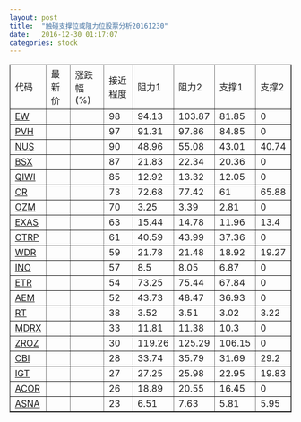 ```yaml
---
layout: post
title:  "触碰支撑位或阻力位股票分析20161230"
date:   2016-12-30 01:17:07
categories: stock
---
```

<script type="text/javascript">
var stockList = []
stockList.push('gb_ew');
stockList.push('gb_pvh');
stockList.push('gb_nus');
stockList.push('gb_bsx');
stockList.push('gb_qiwi');
stockList.push('gb_cr');
stockList.push('gb_ozm');
stockList.push('gb_exas');
stockList.push('gb_ctrp');
stockList.push('gb_wdr');
stockList.push('gb_ino');
stockList.push('gb_etr');
stockList.push('gb_aem');
stockList.push('gb_rt');
stockList.push('gb_mdrx');
stockList.push('gb_zroz');
stockList.push('gb_cbi');
stockList.push('gb_igt');
stockList.push('gb_acor');
stockList.push('gb_asna');
</script>
<table border="1">
 <tr>
 <td>代码</td>
 <td>最新价</td>
 <td>涨跌幅(%)</td>
 <td>接近程度</td>
 <td>阻力1</td>
 <td>阻力2</td>
 <td>支撑1</td>
 <td>支撑2</td>
</tr>
  <tr id="ew" class="red">
  <td><a href="http://stock.finance.sina.com.cn/usstock/quotes/EW.html" target="_blank">EW</a></td><td></td><td></td><td>98</td><td>94.13</td><td>103.87</td><td>81.85</td><td>0</td></tr>
  <tr id="pvh" class="red">
  <td><a href="http://stock.finance.sina.com.cn/usstock/quotes/PVH.html" target="_blank">PVH</a></td><td></td><td></td><td>97</td><td>91.31</td><td>97.86</td><td>84.85</td><td>0</td></tr>
  <tr id="nus" class="red">
  <td><a href="http://stock.finance.sina.com.cn/usstock/quotes/NUS.html" target="_blank">NUS</a></td><td></td><td></td><td>90</td><td>48.96</td><td>55.08</td><td>43.01</td><td>40.74</td></tr>
  <tr id="bsx" class="red">
  <td><a href="http://stock.finance.sina.com.cn/usstock/quotes/BSX.html" target="_blank">BSX</a></td><td></td><td></td><td>87</td><td>21.83</td><td>22.34</td><td>20.36</td><td>0</td></tr>
  <tr id="qiwi" class="red">
  <td><a href="http://stock.finance.sina.com.cn/usstock/quotes/QIWI.html" target="_blank">QIWI</a></td><td></td><td></td><td>85</td><td>12.92</td><td>13.32</td><td>12.05</td><td>0</td></tr>
  <tr id="cr" class="red">
  <td><a href="http://stock.finance.sina.com.cn/usstock/quotes/CR.html" target="_blank">CR</a></td><td></td><td></td><td>73</td><td>72.68</td><td>77.42</td><td>61</td><td>65.88</td></tr>
  <tr id="ozm" class="red">
  <td><a href="http://stock.finance.sina.com.cn/usstock/quotes/OZM.html" target="_blank">OZM</a></td><td></td><td></td><td>70</td><td>3.25</td><td>3.39</td><td>2.81</td><td>0</td></tr>
  <tr id="exas" class="green">
  <td><a href="http://stock.finance.sina.com.cn/usstock/quotes/EXAS.html" target="_blank">EXAS</a></td><td></td><td></td><td>63</td><td>15.44</td><td>14.78</td><td>11.96</td><td>13.4</td></tr>
  <tr id="ctrp" class="red">
  <td><a href="http://stock.finance.sina.com.cn/usstock/quotes/CTRP.html" target="_blank">CTRP</a></td><td></td><td></td><td>61</td><td>40.59</td><td>43.99</td><td>37.36</td><td>0</td></tr>
  <tr id="wdr" class="green">
  <td><a href="http://stock.finance.sina.com.cn/usstock/quotes/WDR.html" target="_blank">WDR</a></td><td></td><td></td><td>59</td><td>21.78</td><td>21.48</td><td>18.92</td><td>19.27</td></tr>
  <tr id="ino" class="green">
  <td><a href="http://stock.finance.sina.com.cn/usstock/quotes/INO.html" target="_blank">INO</a></td><td></td><td></td><td>57</td><td>8.5</td><td>8.05</td><td>6.87</td><td>0</td></tr>
  <tr id="etr" class="green">
  <td><a href="http://stock.finance.sina.com.cn/usstock/quotes/ETR.html" target="_blank">ETR</a></td><td></td><td></td><td>54</td><td>73.25</td><td>75.44</td><td>67.84</td><td>0</td></tr>
  <tr id="aem" class="red">
  <td><a href="http://stock.finance.sina.com.cn/usstock/quotes/AEM.html" target="_blank">AEM</a></td><td></td><td></td><td>52</td><td>43.73</td><td>48.47</td><td>36.93</td><td>0</td></tr>
  <tr id="rt" class="green">
  <td><a href="http://stock.finance.sina.com.cn/usstock/quotes/RT.html" target="_blank">RT</a></td><td></td><td></td><td>38</td><td>3.52</td><td>3.51</td><td>3.02</td><td>3.22</td></tr>
  <tr id="mdrx" class="green">
  <td><a href="http://stock.finance.sina.com.cn/usstock/quotes/MDRX.html" target="_blank">MDRX</a></td><td></td><td></td><td>33</td><td>11.81</td><td>11.38</td><td>10.3</td><td>0</td></tr>
  <tr id="zroz" class="green">
  <td><a href="http://stock.finance.sina.com.cn/usstock/quotes/ZROZ.html" target="_blank">ZROZ</a></td><td></td><td></td><td>30</td><td>119.26</td><td>125.29</td><td>106.15</td><td>0</td></tr>
  <tr id="cbi" class="green">
  <td><a href="http://stock.finance.sina.com.cn/usstock/quotes/CBI.html" target="_blank">CBI</a></td><td></td><td></td><td>28</td><td>33.74</td><td>35.79</td><td>31.69</td><td>29.2</td></tr>
  <tr id="igt" class="red">
  <td><a href="http://stock.finance.sina.com.cn/usstock/quotes/IGT.html" target="_blank">IGT</a></td><td></td><td></td><td>27</td><td>27.25</td><td>25.98</td><td>22.95</td><td>19.83</td></tr>
  <tr id="acor" class="red">
  <td><a href="http://stock.finance.sina.com.cn/usstock/quotes/ACOR.html" target="_blank">ACOR</a></td><td></td><td></td><td>26</td><td>18.89</td><td>20.55</td><td>16.45</td><td>0</td></tr>
  <tr id="asna" class="red">
  <td><a href="http://stock.finance.sina.com.cn/usstock/quotes/ASNA.html" target="_blank">ASNA</a></td><td></td><td></td><td>23</td><td>6.51</td><td>7.63</td><td>5.81</td><td>5.95</td></tr>
</table>
